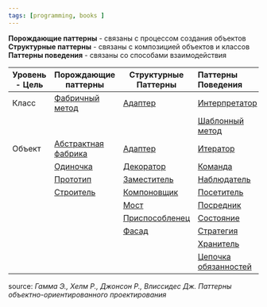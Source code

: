 ```yaml
---
tags: [programming, books ]
---
```


**Порождающие паттерны** - связаны с процессом создания объектов
**Структурные паттерны** - связаны с композицией объектов и классов
**Паттерны поведения** - связаны со способами взаимодействия 

| Уровень - Цель | Порождающие паттерны                             | Структурные Паттерны                | Паттерны Поведения                                          |
| -------------- | ------------------------------------------------ | ----------------------------------- |:----------------------------------------------------------- |
| Класс          | [Фабричный метод](паттерн%20Фабричный%20метод.md)                | [Адаптер](pattern%20Adapter.md)          | [Интерпретатор](pattern_Interpretator.md)                      |
|                |                                                  |                                     | [Шаблонный метод](patter_Shablon%20method)                  |
| Объект         | [Абстрактная фабрика](pattern_Abstract%20Fabric.md) | [Адаптер](pattern%20Adapter.md)          | [Итератор](pattern_Iterrator)                               |
|                | [Одиночка](pattern_Singleton.md)                     | [Декоратор](Паттерн%20Декоратор.md)      | [Команда](pattern_Command)                                  |
|                | [Прототип](pattern%20prototype.md)                    | [Заместитель](pattern_Proxy)        | [Наблюдатель](pattern_Observer)                             |
|                | [Строитель](pattern_Builder)                     | [Компоновщик](pattern_Composite)    | [Посетитель](pattern_Visitor)                               |
|                |                                                  | [Мост](pattern_Bridge)              | [Посредник](pattern_Mediator)                               |
|                |                                                  | [Приспособленец](pattern_FlyWeight) | [Состояние](pattern%20State.md)                                  |
|                |                                                  | [Фасад](pattern_Facade)             | [Стратегия](pattern_Strategy.md)                               |
|                |                                                  |                                     | [Хранитель](pattern_Memento)                                |
|                |                                                  |                                     | [Цепочка обязанностей](pattern_Chain%20of%20responsibility) |

source: _Гамма Э., Хелм Р., Джонсон Р., Влиссидес Дж. Паттерны объектно-ориентированного проектирования_